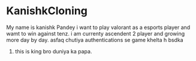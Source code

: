 # KanishkCloning
My name is kanishk Pandey i want to play valorant as a esports player and wamt to win against tenz.
i am currenty ascendent 2 player and growing more day by day.
asfaq chutiya authentications se game khelta h bsdka
1. this is king bro duniya ka papa.